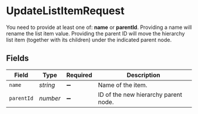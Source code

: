 # UpdateListItemRequest

You need to provide at least one of: <b>name</b> or <b>parentId</b>. Providing a name will rename the list item value. Providing the parent ID will move the hierarchy list item (together with its children) under the indicated parent node.


## Fields

| Field                                | Type                                 | Required                             | Description                          |
| ------------------------------------ | ------------------------------------ | ------------------------------------ | ------------------------------------ |
| `name`                               | *string*                             | :heavy_minus_sign:                   | Name of the item.                    |
| `parentId`                           | *number*                             | :heavy_minus_sign:                   | ID of the new hierarchy parent node. |